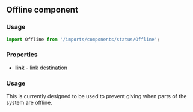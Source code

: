 ## Offline component

### Usage

```js
import Offline from '/imports/components/status/Offline';
```

### Properties

* **link** - link destination

### Usage

This is currently designed to be used to prevent giving when parts of the system are offline.
